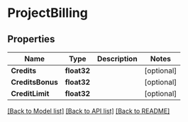 # ProjectBilling

## Properties

Name | Type | Description | Notes
------------ | ------------- | ------------- | -------------
**Credits** | **float32** |  | [optional] 
**CreditsBonus** | **float32** |  | [optional] 
**CreditLimit** | **float32** |  | [optional] 

[[Back to Model list]](../README.md#documentation-for-models) [[Back to API list]](../README.md#documentation-for-api-endpoints) [[Back to README]](../README.md)


